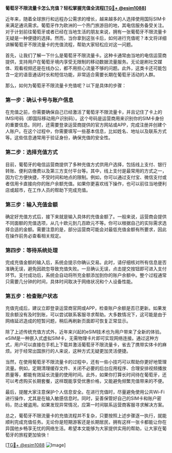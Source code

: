 **葡萄牙不限流量卡怎么充值？轻松掌握充值全流程[[TG💪+ @esim1088](https://t.me/s/esim1088)]**

近年来，随着全球旅行和远程办公需求的增长，越来越多的人选择使用国际SIM卡来满足通讯需求。葡萄牙作为欧洲的一个热门旅游目的地，其电信服务备受关注。对于计划前往葡萄牙或者已经在当地生活的朋友来说，拥有一张葡萄牙不限流量卡无疑是一种便捷的选择。然而，当你拿到这张卡后，如何进行充值呢？本文将详细讲解葡萄牙不限流量卡的充值流程，帮助大家轻松应对这一问题。

首先，让我们了解一下什么是葡萄牙不限流量卡。这种卡通常由当地的电信运营商提供，支持用户在葡萄牙境内享受无限制的移动数据流量服务。无论是刷社交媒体、观看视频还是在线办公，都不用担心流量不够的问题。此外，这类卡还可能包含一定的语音通话时长和短信功能，非常适合需要长期在葡萄牙活动的人群。

那么，如何为葡萄牙不限流量卡充值呢？以下是具体的步骤：

### **第一步：确认卡号与账户信息**
在充值之前，你需要确保自己已经激活了葡萄牙不限流量卡，并且记住了卡上的IMSI号码（即国际移动用户识别码）。这个号码是运营商用来识别你的SIM卡身份的重要信息。同时，还需要登录运营商提供的官方网站或APP，完成注册并创建个人账户。在这个过程中，你需要填写一些基本信息，比如姓名、地址以及联系方式等。这些信息通常用于验证身份，确保充值的安全性。

### **第二步：选择充值方式**
目前，葡萄牙的电信运营商提供了多种充值方式供用户选择，包括线上支付、银行转账、便利店缴费以及第三方支付平台等。其中，线上支付是最常用的方式之一，因为它方便快捷，不受时间和地点的限制。例如，你可以通过支付宝、微信支付或者信用卡直接向你的账户余额充值。如果你更喜欢线下操作，也可以前往当地便利店或超市，在工作人员的帮助下完成充值。

### **第三步：输入充值金额**
确定好充值方式后，接下来就是输入具体的充值金额了。一般来说，运营商会提供不同面额的充值选项，从几十欧元到几百欧元不等。你可以根据自己的实际需求选择合适的金额。需要注意的是，部分运营商可能会对最低充值金额有所要求，因此在操作前务必查看相关规定。

### **第四步：等待系统处理**
完成充值金额的输入后，系统会提示你确认交易。此时，请仔细核对所有信息是否准确无误，避免因疏忽导致充值失败。一旦确认无误，点击提交按钮即可进入支付环节。支付成功后，系统会自动将所充金额添加到你的账户余额中。整个过程通常只需要几分钟的时间，具体时间取决于网络状况和个人设备性能。

### **第五步：检查账户状态**
充值完成后，建议立即登录运营商官网或APP，检查账户余额是否已更新。如果发现余额没有及时到账，可以尝试联系客服寻求帮助。大多数情况下，这可能是由于网络延迟造成的短暂问题，稍后再刷新页面即可恢复正常显示。

除了上述传统充值方式外，近年来兴起的eSIM技术也为用户带来了全新的体验。eSIM是一种嵌入式虚拟SIM卡，无需物理卡片即可实现网络连接。通过这种方式，用户可以直接在手机上下载并激活葡萄牙不限流量卡，省去了携带实体卡的麻烦。对于经常出国旅行的人来说，这种方式无疑更加灵活便捷。

当然，在使用葡萄牙不限流量卡的过程中，还有一些小技巧可以帮助你更好地管理流量。例如，定期清理缓存文件、关闭不必要的后台应用程序、合理安排视频播放质量等，都能有效延长流量的使用时间。此外，如果你打算长时间待在葡萄牙，还可以考虑购买长期套餐，这样既能享受优惠价格，又能避免频繁充值带来的不便。

最后，提醒大家注意保护个人信息安全。在进行充值时，尽量避免使用公共Wi-Fi进行操作，尤其是在输入敏感信息时。同时，妥善保管好自己的SIM卡和账户密码，防止被盗用。如果发现异常情况，应第一时间联系运营商客服寻求解决方案。

总之，葡萄牙不限流量卡的充值流程并不复杂，只要按照上述步骤逐一执行，就能顺利完成充值任务。无论你是短期游客还是长期居民，拥有这样一张卡都能让你在异国他乡畅享无忧的网络生活。希望本文能够为大家提供实用的帮助，让大家在葡萄牙的旅程更加愉快！

[[TG💪+ @esim1088](https://t.me/s/esim1088) ![Image](https://i.postimg.cc/4NQfJmqS/Snipaste-2025-05-13-00-14-12.png)]